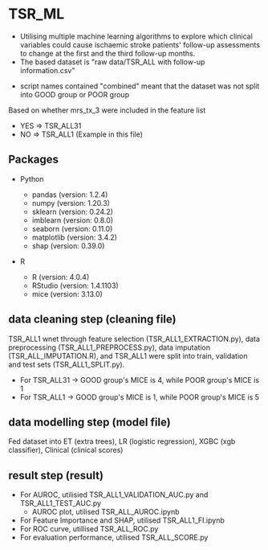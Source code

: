 # TSR_ML
- Utilising multiple machine learning algorithms to explore which clinical variables could cause ischaemic stroke patients' follow-up assessments to change at the first and the third follow-up months.
- The based dataset is "raw data/TSR_ALL with follow-up information.csv"
* script names contained "combined" meant that the dataset was not split into GOOD group or POOR group

Based on whether mrs_tx_3 were included in the feature list
  - YES => TSR_ALL31 
  - NO  => TSR_ALL1 (Example in this file)
  
## Packages
  - Python
    - pandas (version: 1.2.4)
    - numpy (version: 1.20.3)
    - sklearn (version: 0.24.2)
    - imblearn (version: 0.8.0)
    - seaborn (version: 0.11.0)
    - matplotlib (version: 3.4.2)
    - shap (version: 0.39.0)
    
  - R
    - R (version: 4.0.4)
    - RStudio (version: 1.4.1103)
    - mice (version: 3.13.0)

## data cleaning step (cleaning file)
TSR_ALL1 wnet through feature selection (TSR_ALL1_EXTRACTION.py), data preprocessing (TSR_ALL1_PREPROCESS.py), data imputation (TSR_ALL_IMPUTATION.R), and TSR_ALL1 were split into train, validation and test sets (TSR_ALL1_SPLIT.py). 
  - For TSR_ALL31 -> GOOD group's MICE is 4, while POOR group's MICE is 1
  - For TSR_ALL1 -> GOOD group's MICE is 1, while POOR group's MICE is 5

## data modelling step (model file)
Fed dataset into ET (extra trees), LR (logistic regression), XGBC (xgb classifier), Clinical (clinical scores)

## result step (result)
- For AUROC, utilisied TSR_ALL1_VALIDATION_AUC.py and TSR_ALL1_TEST_AUC.py
  * AUROC plot, utilised TSR_ALL_AUROC.ipynb
- For Feature Importance and SHAP, utilised TSR_ALL1_FI.ipynb
- For ROC curve, utillised TSR_ALL_ROC.py
- For evaluation performance, utilised TSR_ALL_SCORE.py
